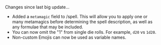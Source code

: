 Changes since last big update...
  - Added a `metamagic` field to /spell. This will allow you to apply one or many metamagics before determining the spell description, as well as any formulae that may be included.
  - You can now omit the "1" from single die rolls. For example, `d20` vs `1d20`.
  - Non-custom Emojis can now be used as variable names.
